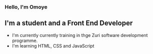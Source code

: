 ### Hello, I'm Omoye

## I'm a student and a Front End Developer
- I'm currently currently training in thge Zuri software development programme.
- I'm learning HTML, CSS and JavaScript
